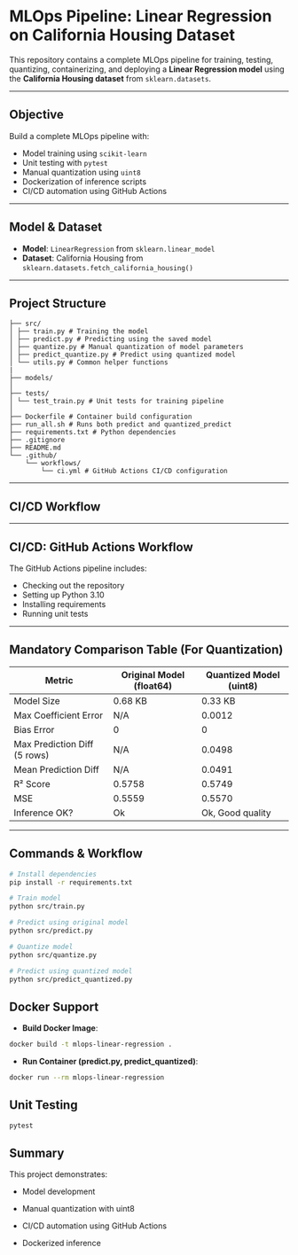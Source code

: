 # MLOps Pipeline: Linear Regression on California Housing Dataset

This repository contains a complete MLOps pipeline for training, testing, quantizing, containerizing, and deploying a **Linear Regression model** using the **California Housing dataset** from `sklearn.datasets`.

---

## Objective

Build a complete MLOps pipeline with:
- Model training using `scikit-learn`
- Unit testing with `pytest`
- Manual quantization using `uint8`
- Dockerization of inference scripts
- CI/CD automation using GitHub Actions

---

## Model & Dataset

- **Model**: `LinearRegression` from `sklearn.linear_model`
- **Dataset**: California Housing from `sklearn.datasets.fetch_california_housing()`

---

## Project Structure


```
├── src/
│ ├── train.py # Training the model
│ ├── predict.py # Predicting using the saved model
│ ├── quantize.py # Manual quantization of model parameters
│ ├── predict_quantize.py # Predict using quantized model
│ └── utils.py # Common helper functions
|
├── models/
│
├── tests/
│ └── test_train.py # Unit tests for training pipeline
│
├── Dockerfile # Container build configuration
├── run_all.sh # Runs both predict and quantized_predict
├── requirements.txt # Python dependencies
├── .gitignore
├── README.md
└── .github/
    └── workflows/
        └── ci.yml # GitHub Actions CI/CD configuration
```


---

## CI/CD Workflow

---

## CI/CD: GitHub Actions Workflow

The GitHub Actions pipeline includes:
- Checking out the repository
- Setting up Python 3.10
- Installing requirements
- Running unit tests

---

## Mandatory Comparison Table (For Quantization)
| Metric                       | Original Model (float64) | Quantized Model (uint8) |
| ---------------------------- | ------------------------ | ----------------------- |
| Model Size                   | 0.68 KB                  | 0.33 KB                 |
| Max Coefficient Error        | N/A                      | 0.0012                  |
| Bias Error                   | 0                        | 0                       |
| Max Prediction Diff (5 rows) | N/A                      | 0.0498                  |
| Mean Prediction Diff         | N/A                      | 0.0491                  |
| R² Score                     | 0.5758                   | 0.5749                  |
| MSE                          | 0.5559                   | 0.5570                  |
| Inference OK?                | Ok                       | Ok, Good quality        |

---

## Commands & Workflow

```bash
# Install dependencies
pip install -r requirements.txt

# Train model
python src/train.py

# Predict using original model
python src/predict.py

# Quantize model
python src/quantize.py

# Predict using quantized model
python src/predict_quantized.py
```

## Docker Support


- **Build Docker Image**:
```bash
docker build -t mlops-linear-regression .
```

- **Run Container (predict.py, predict_quantized)**:
```bash
docker run --rm mlops-linear-regression
```

## Unit Testing

```bash
pytest
```

## Summary
This project demonstrates:

- Model development

- Manual quantization with uint8

- CI/CD automation using GitHub Actions

- Dockerized inference
